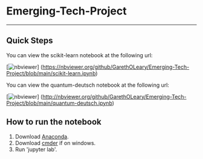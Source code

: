 # Emerging-Tech-Project

***

## Quick Steps 

You can view the scikit-learn notebook at the following url:

[![nbviewer](https://raw.githubusercontent.com/jupyter/design/master/logos/Badges/nbviewer_badge.svg)]
(https://nbviewer.org/github/GarethOLeary/Emerging-Tech-Project/blob/main/scikit-learn.ipynb)

You can view the quantum-deutsch notebook at the following url:

[![nbviewer](https://raw.githubusercontent.com/jupyter/design/master/logos/Badges/nbviewer_badge.svg)]
(http://nbviewer.org/github/GarethOLeary/Emerging-Tech-Project/blob/main/quantum-deutsch.ipynb)

## How to run the notebook

1. Download [Anaconda]('https://docs.anaconda.com/anaconda/install/index.html').
2. Download [cmder]('https://cmder.net/') if on windows.
3. Run 'jupyter lab'.